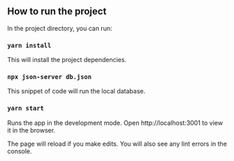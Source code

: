## How to run the project

In the project directory, you can run:

### `yarn install`

This will install the project dependencies.

### `npx json-server db.json`

This snippet of code will run the local database.

### `yarn start`

Runs the app in the development mode.
Open http://localhost:3001 to view it in the browser.

The page will reload if you make edits.
You will also see any lint errors in the console.
